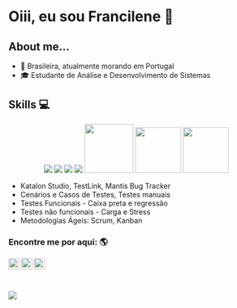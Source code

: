 
<p align="center">
  <a href="#">
    <!-- <img align="center" width="400" height="400" src="fran.png" /> -->
  </a>
</p>

<p align="center">
  <a href="https://github.com/anuraghazra/github-readme-stats">
  </a>
  <!-- <a href="https://github.com/anuraghazra/github-readme-stats">
    <img
      align="center"
      height="165"
      src="https://github-readme-stats.vercel.app/api?username=fraancilene&count_private=true&show_icons=true&custom_title=Github%20Status&hide=issues"
    />
  </a> -->
</p>

# Oiii, eu sou Francilene :wave:

## About me...

* :round_pushpin: Brasileira, atualmente morando em Portugal
* :mortar_board: Estudante de Análise e Desenvolvimento de Sistemas

## Skills :computer:

<div style="text-align: center;">
  <img src="https://img.icons8.com/color/96/000000/java-coffee-cup-logo--v2.png"/>
  <img src="https://img.icons8.com/officel/90/000000/selenium-test-automation.png"/>
  <img src="https://img.icons8.com/color/96/000000/oracle-logo.png"/>
  <img src="https://img.icons8.com/color/96/000000/microsoft-sql-server.png"/>
  <img height="96" width="96" src="https://cdn.jsdelivr.net/npm/simple-icons@v5/icons/apachejmeter.svg" />
  <img height="90" width="90" src="https://cdn.jsdelivr.net/npm/simple-icons@v5/icons/microsoftexcel.svg" />
  <img height="90" width="90" src="https://cdn.jsdelivr.net/npm/simple-icons@v5/icons/microsoftword.svg" />

</div>
   
* Katalon Studio, TestLink, Mantis Bug Tracker 
* Cenários e Casos de Testes, Testes manuais
* Testes Funcionais - Caixa preta  e regressão
* Testes não funcionais - Carga e Stress
* Metodologias Ágeis: Scrum, Kanban


### Encontre me por aqui: :earth_americas:

<a target="_blank" href="https://www.linkedin.com/in/francilene-silva/">
  <img align="left" alt="LinkdeIN" width="22px" src="https://cdn.jsdelivr.net/npm/simple-icons@v3/icons/linkedin.svg" />
</a>
<a target="_blank" href="https://www.instagram.com/fraanpss/">
  <img align="left" alt="Instagram" width="22px" src="https://cdn.jsdelivr.net/npm/simple-icons@v3/icons/instagram.svg" />
</a>
<a target="_blank" href="mailto:francilenesilva.fps10@gmail.com">
  <img align="left" alt="Gmail" width="22px" src="https://cdn.jsdelivr.net/npm/simple-icons@v3/icons/gmail.svg" />
</a> </br></br></br>




<img
      align="center"
      src="https://github-readme-stats.vercel.app/api/top-langs/?username=fraancilene&layout=compact"
 />

<!--![Snake animation](https://github.com/fraancilene/fraancilene/blob/output/github-contribution-grid-snake.svg)-->




